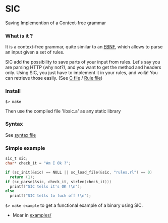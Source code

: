 # SIC

Saving
Implemention of a
Context-free grammar

### What is it ?

It is a context-free grammar, quite similar to an [EBNF](https://en.wikipedia.org/wiki/Extended_Backus%E2%80%93Naur_Form), which allows to parse an input given a set of rules.

SIC add the possibility to save parts of your input from rules. Let's say you are parsing HTTP (why not?), and you want to get the method and headers only. Using SIC, you just have to implement it in your rules, and voilà! You can retrieve those easily. (See [C file](./examples/http_c.c) / [Rule file](./examples/http.rl))

### Install

`$> make`

Then use the compiled file 'libsic.a' as any static library

### Syntax

See [syntax file](./doc/syntax.txt)

### Simple example

```c
sic_t sic;
char* check_it = "Am I Ok ?";

if (sc_init(&sic) == NULL || sc_load_file(&sic, "rules.rl") == 0)
  return (1);
if (sc_parse(&sic, check_it, strlen(check_it)))
  printf("SIC tells it's OK !\n");
else
  printf("SIC tells to fuck off !\n");
```

`$> make example` to get a functional example of a binary using SIC.

* Moar in [examples/](./examples)
